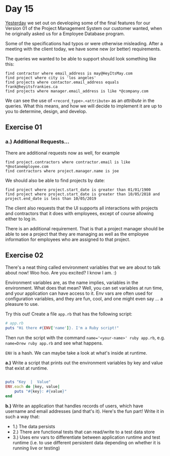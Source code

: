 # Day 15

[Yesterday](https://github.com/compsciacademy/fulltime-program-2021-Q2/tree/main/Week03/Day14#day-14) we set out on developing some of the final features for our Version 01 of the Project Management System our customer wanted, when he originally asked us for a Employee Database program.  
  
Some of the specifications had typos or were otherwise misleading. After a meeting with the client today, we have some new (or better) requirements.  
  
The queries we wanted to be able to support should look something like this:
```
find contractor where email_address is may@HeyItsMay.com
find project where city is 'los angeles'
find projects where contactor.email_address equals frank@heyitsfrankies.ca
find projects where manager.email_address is like *@company.com
```

We can see the use of `<record_type>.<attribute>`  as an _attribute_ in the queries. What this means, and how we will decide to implement it are up to you to determine, design, and develop.  
  
## Exercise 01  
  
### a.) Additional Requests...
  
There are additional requests now as well, for example
```
find project.contractors where contractor.email is like *@notanemployee.com
find contractors where project.manager.name is joe
```

We should also be able to find projects by date:
```
find project where project.start_date is greater than 01/01/1900
find project where project.start_date is greater than 10/05/2018 and project.end_date is less than 10/05/2019
```

The client also requests that the UI supports all interactions with projects and contractors that it does with employees, except of course allowing either to log in.  
  
There is an additional requirement. That is that a project manager should be able to see a project that they are managing as well as the employee information for employees who are assigned to that project.

## Exercise 02  
  
There's a neat thing called environment variables that we are about to talk about now! Woo hoo. Are you excited? I know I am. :)  
  
Environment variables are, as the name implies, variables in the environment. What does that mean? Well, you can set variables at run time, and your application can have access to it. Env vars are often used for configuration variables, and they are fun, cool, and one might even say ... a pleasure to use.  
  
Try this out! Create a file `app.rb` that has the following script:

```ruby
# app.rb
puts "Hi there #{ENV['name']}. I'm a Ruby script!"

```

Then run the script with the command `name='<your-name>' ruby app.rb`, e.g. `name=Drew ruby app.rb` and see what happens.
  
`ENV` is a hash. We can maybe take a look at what's inside at runtime.

**a.)** Write a script that prints out the environment variables by key and value that exist at runtime.

```ruby

puts "Key  |  Value"
ENV.each do |key, value|
    puts "#{key}: #{value}"
end
```

**b.)** Write an application that handles records of users, which have username and email addresses (and that's it). Here's the fun part! Write it in such a way that:
  - 1.) The data persists
  - 2.) There are functional tests that can read/write to a test data store
  - 3.) Uses env vars to differentiate between application runtime and test runtime (i.e. to use different persistent data depending on whether it is running live or testing)  
    